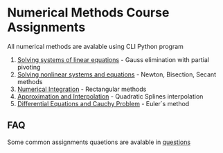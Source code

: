 # Numerical Methods Course Assignments

All numerical methods are avalable using CLI Python program

1. [Solving systems of linear equations](linear) - Gauss elimination with partial pivoting
2. [Solving nonlinear systems and equations](nonlinear) - Newton, Bisection, Secant methods
3. [Numerical Integration](integration) - Rectangular methods
4. [Approximation and Interpolation](approximation) - Quadratic Splines interpolation
5. [Differential Equations and Cauchy Problem](differential-equations) - Euler`s method

## FAQ
Some common assignments quaetions are avalable in [questions](questions)
